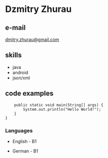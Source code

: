 # Dzmitry Zhurau

## e-mail

dmitry.zhurau@gmail.com

## skills

* java
* android
* json/xml

## code examples

```class HelloWorld {
    public static void main(String[] args) {
        System.out.println("Hello World!");
    }
}
```

### Languages

* English - B1

* German - B1
